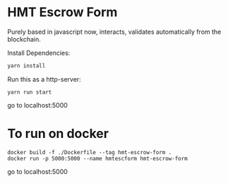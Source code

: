 # HMT Escrow Form
Purely based in javascript now, interacts, validates automatically from the blockchain.

Install Dependencies:

```bash
yarn install
```

Run this as a http-server:
```
yarn run start
```


go to localhost:5000


# To run on docker
```
docker build -f ./Dockerfile --tag hmt-escrow-form .
docker run -p 5000:5000 --name hmtescform hmt-escrow-form
```

go to localhost:5000
 